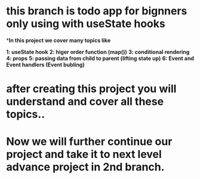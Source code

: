 # this branch is todo app for bignners only using with useState hooks

***In this project we cover many topics like**

**1: useState hook**
**2: higer order function (map())**
**3: conditional rendering**
**4: props**
**5: passing data from child to parent (lifting state up)**
**6: Event and Event handlers (Event bubling)**

# after creating this project you will understand and cover all these topics..

# Now we will further continue our project and take it to next level advance project in 2nd branch.

